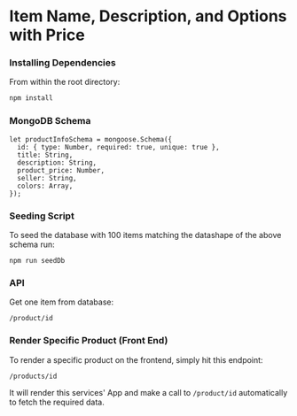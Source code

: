 # Item Name, Description, and Options with Price

### Installing Dependencies

From within the root directory:

```sh
npm install
```

### MongoDB Schema

```
let productInfoSchema = mongoose.Schema({
  id: { type: Number, required: true, unique: true },
  title: String,
  description: String,
  product_price: Number,
  seller: String,
  colors: Array,
});
```

### Seeding Script

To seed the database with 100 items matching the datashape of the above schema run:

```
npm run seedDb
```

### API

Get one item from database:
```
/product/id
```

### Render Specific Product (Front End)

To render a specific product on the frontend, simply hit this endpoint:
```
/products/id
```
It will render this services' App and make a call to `/product/id` automatically to fetch the required data.
